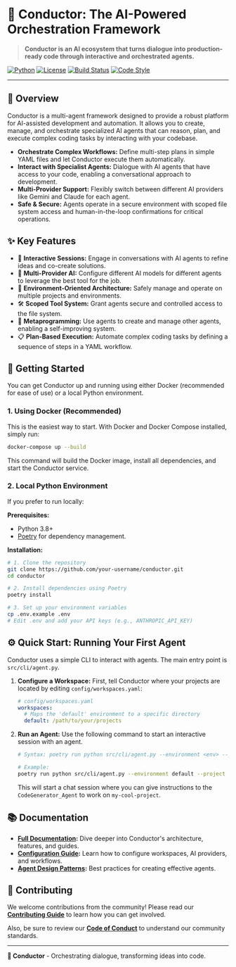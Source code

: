 # 🎼 Conductor: The AI-Powered Orchestration Framework

> **Conductor is an AI ecosystem that turns dialogue into production-ready code through interactive and orchestrated agents.**

[![Python](https://img.shields.io/badge/Python-3.8+-blue.svg)](https://python.org)
[![License](https://img.shields.io/badge/License-MIT-green.svg)](LICENSE)
[![Build Status](https://img.shields.io/badge/Build-Passing-brightgreen.svg)]()
[![Code Style](https://img.shields.io/badge/Code%20Style-Black-black.svg)]()

---

## 🚀 Overview

Conductor is a multi-agent framework designed to provide a robust platform for AI-assisted development and automation. It allows you to create, manage, and orchestrate specialized AI agents that can reason, plan, and execute complex coding tasks by interacting with your codebase.

-   **Orchestrate Complex Workflows:** Define multi-step plans in simple YAML files and let Conductor execute them automatically.
-   **Interact with Specialist Agents:** Dialogue with AI agents that have access to your code, enabling a conversational approach to development.
-   **Multi-Provider Support:** Flexibly switch between different AI providers like Gemini and Claude for each agent.
-   **Safe & Secure:** Agents operate in a secure environment with scoped file system access and human-in-the-loop confirmations for critical operations.

## ✨ Key Features

-   💬 **Interactive Sessions:** Engage in conversations with AI agents to refine ideas and co-create solutions.
-   🤖 **Multi-Provider AI:** Configure different AI models for different agents to leverage the best tool for the job.
-   📂 **Environment-Oriented Architecture:** Safely manage and operate on multiple projects and environments.
-   🛠️ **Scoped Tool System:** Grant agents secure and controlled access to the file system.
-   🧬 **Metaprogramming:** Use agents to create and manage other agents, enabling a self-improving system.
-   📋 **Plan-Based Execution:** Automate complex coding tasks by defining a sequence of steps in a YAML workflow.

## 🏁 Getting Started

You can get Conductor up and running using either Docker (recommended for ease of use) or a local Python environment.

### 1. Using Docker (Recommended)

This is the easiest way to start. With Docker and Docker Compose installed, simply run:

```bash
docker-compose up --build
```

This command will build the Docker image, install all dependencies, and start the Conductor service.

### 2. Local Python Environment

If you prefer to run locally:

**Prerequisites:**
-   Python 3.8+
-   [Poetry](https://python-poetry.org/docs/#installation) for dependency management.

**Installation:**
```bash
# 1. Clone the repository
git clone https://github.com/your-username/conductor.git
cd conductor

# 2. Install dependencies using Poetry
poetry install

# 3. Set up your environment variables
cp .env.example .env
# Edit .env and add your API keys (e.g., ANTHROPIC_API_KEY)
```

## ⚙️ Quick Start: Running Your First Agent

Conductor uses a simple CLI to interact with agents. The main entry point is `src/cli/agent.py`.

1.  **Configure a Workspace:**
    First, tell Conductor where your projects are located by editing `config/workspaces.yaml`:
    ```yaml
    # config/workspaces.yaml
    workspaces:
      # Maps the 'default' environment to a specific directory
      default: /path/to/your/projects
    ```

2.  **Run an Agent:**
    Use the following command to start an interactive session with an agent.
    ```bash
    # Syntax: poetry run python src/cli/agent.py --environment <env> --project <proj> --agent <agent_id>
    
    # Example:
    poetry run python src/cli/agent.py --environment default --project my-cool-project --agent CodeGenerator_Agent
    ```
    This will start a chat session where you can give instructions to the `CodeGenerator_Agent` to work on `my-cool-project`.

## 📚 Documentation

-   **[Full Documentation](docs/README.md):** Dive deeper into Conductor's architecture, features, and guides.
-   **[Configuration Guide](docs/guides/configuration.md):** Learn how to configure workspaces, AI providers, and workflows.
-   **[Agent Design Patterns](docs/guides/AGENT_DESIGN_PATTERNS.md):** Best practices for creating effective agents.

## 🤝 Contributing

We welcome contributions from the community! Please read our **[Contributing Guide](CONTRIBUTING.md)** to learn how you can get involved.

Also, be sure to review our **[Code of Conduct](CODE_OF_CONDUCT.md)** to understand our community standards.

---

**🎼 Conductor** - Orchestrating dialogue, transforming ideas into code.

